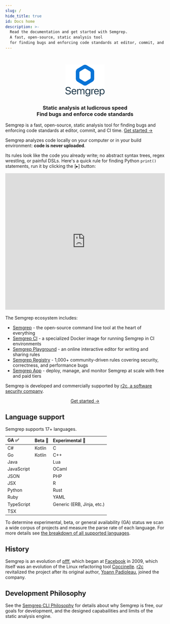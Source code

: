 ```yaml
---
slug: /
hide_title: true
id: Docs home
description: >-
  Read the documentation and get started with Semgrep.
  A fast, open-source, static analysis tool
  for finding bugs and enforcing code standards at editor, commit, and CI time.
---
```


<br />
<p align="center">
  <a href="https://semgrep.dev">
    <img src="https://raw.githubusercontent.com/returntocorp/semgrep/develop/semgrep.svg" height="100" alt="Semgrep logo" />
  </a>
</p>
<h3 align="center">Static analysis at ludicrous speed<br />Find bugs and enforce code standards</h3>

Semgrep is a fast, open-source, static analysis tool for finding bugs and enforcing code standards at editor, commit, and CI time. [Get started →](getting-started/)

Semgrep analyzes code locally on your computer or in your build environment: **code is never uploaded**. 

Its rules look like the code you already write; no abstract syntax trees, regex wrestling, or painful DSLs. Here's a quick rule for finding Python `print()` statements, run it by clicking the [▸] button:

<iframe title="Semgrep example no prints" src="https://semgrep.dev/embed/editor?snippet=ievans:print-to-logger" width="100%" height="432px" frameBorder="0"></iframe>
<br />

<!-- <EditorWidget snippetId={"ievans:print-to-logger2"} /> -->

The Semgrep ecosystem includes:

* [Semgrep](getting-started/) - the open-source command line tool at the heart of everything
* [Semgrep CI](semgrep-ci/overview/) - a specialized Docker image for running Semgrep in CI environments
* [Semgrep Playground](https://semgrep.dev/editor) - an online interactive editor for writing and sharing rules
* [Semgrep Registry](https://semgrep.dev/explore) - 1,000+ community-driven rules covering security, correctness, and performance bugs
* [Semgrep App](https://semgrep.dev/manage) - deploy, manage, and monitor Semgrep at scale with free and paid tiers

Semgrep is developed and commercially supported by [r2c, a software security company](https://r2c.dev).

<p align="center">
  <a href="/docs/getting-started"> Get started →</a>
</p>

## Language support

Semgrep supports 17+ languages.

<!--  coupling: if you modify this table, modify also status.md -->

<div id="language-support-table">

| GA ✅      | Beta 🐛                     | Experimental 🚧            |
|:---------- |:---------------------------|:---------------------------|
| C#         | Kotlin                     | C                          |
| Go         | Kotlin                     | C++                        |
| Java       |                            | Lua                        |
| JavaScript |                            | OCaml                      |
| JSON       |                            | PHP                        |
| JSX        |                            | R                          |
| Python     |                            | Rust                       |
| Ruby       |                            | YAML                       |
| TypeScript |                            | Generic (ERB, Jinja, etc.) |
| TSX        |                            |                            |

</div>

To determine experimental, beta, or general availability (GA) status we scan a wide corpus of projects and measure the parse rate of each language. For more details see [the breakdown of all supported languages](language-support/).

## History

Semgrep is an evolution of [pfff](https://github.com/returntocorp/pfff/), which began at [Facebook](https://github.com/facebookarchive/pfff) in 2009, which itself was an evolution of the Linux refactoring tool [Coccinelle](https://en.wikipedia.org/wiki/Coccinelle_(software)). [r2c](https://r2c.dev/team) revitalized the project after its original author, [Yoann Padioleau](https://github.com/aryx), joined the company.

## Development Philosophy

See the [Semgrep CLI Philosophy](contributing/semgrep-philosophy/) for details about why Semgrep is free, our goals for development, and the designed capabailities and limits of the static analysis engine.

